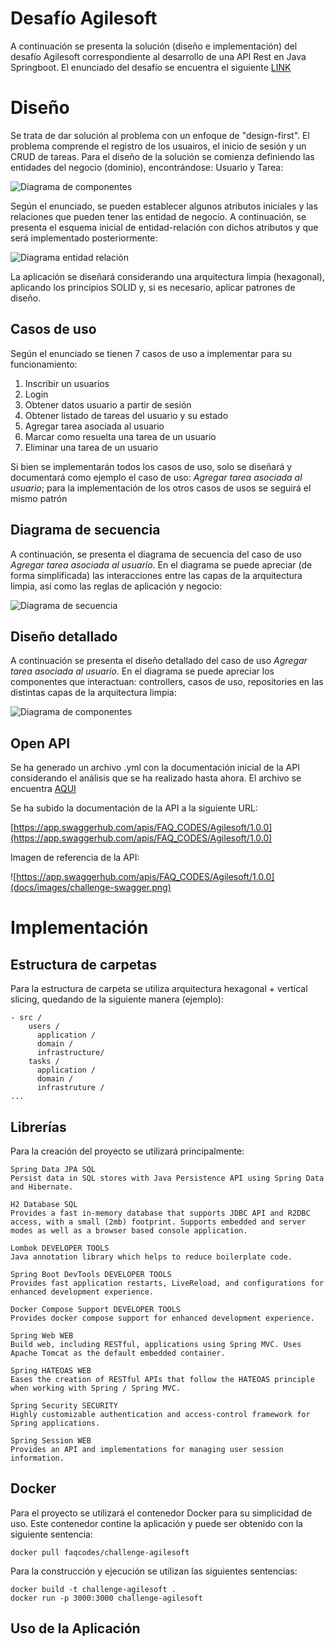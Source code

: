 # Desafío Agilesoft

A continuación se presenta la solución (diseño e implementación) del desafío Agilesoft correspondiente al desarrollo de una API Rest en Java Springboot. El enunciado del desafío se encuentra el siguiente [LINK](/docs/Prueba-desarrollo-backend.pdf)

# Diseño

Se trata de dar solución al problema con un enfoque de "design-first". El problema comprende el registro de los usuairos, el inicio de sesión y un CRUD de tareas. Para el diseño de la solución se comienza definiendo las entidades del negocio (dominio), encontrándose: Usuario y Tarea:

![Diagrama de componentes](docs/images/challenge-component.png)

Según el enunciado, se pueden establecer algunos atributos iniciales y las relaciones que pueden tener las entidad de negocio. A continuación, se presenta el esquema inicial de entidad-relación con dichos atributos y que será implementado posteriormente:

![Diagrama entidad relación](docs/images/challenge-entity-relation.png)

La aplicación se diseñará considerando una arquitectura limpia (hexagonal), aplicando los principios SOLID y, si es necesario, aplicar patrones de diseño.

## Casos de uso

Según el enunciado se tienen 7 casos de uso a implementar para su funcionamiento:

1. Inscribir un usuarios
2. Login
3. Obtener datos usuario a partir de sesión
4. Obtener listado de tareas del usuario y su estado
5. Agregar tarea asociada al usuario
6. Marcar como resuelta una tarea de un usuario
7. Eliminar una tarea de un usuario

Si bien se implementarán todos los casos de uso, solo se diseñará y documentará como ejemplo el caso de uso: *Agregar tarea asociada al usuario*; para la implementación de los otros casos de usos se seguirá el mismo patrón

## Diagrama de secuencia

A continuación, se presenta el diagrama de secuencia del caso de uso *Agregar tarea asociada al usuario*. En el diagrama se puede apreciar (de forma simplificada) las interacciones entre las capas de la arquitectura limpia, así como las reglas de aplicación y negocio:

![Diagrama de secuencia](docs/images/challenge-sequence.png)

## Diseño detallado

A continuación se presenta el diseño detallado del caso de uso *Agregar tarea asociada al usuario*. En el diagrama se puede apreciar los componentes que interactuan: controllers, casos de uso, repositories en las distintas capas de la arquitectura limpia:

![Diagrama de componentes](docs/images/challenge-detail-design.png)

## Open API

Se ha generado un archivo .yml con la documentación inicial de la API considerando el análisis que se ha realizado hasta ahora. El archivo se encuentra [AQUI](docs/swagger/challenge-swagger.yml)

Se ha subido la documentación de la API a la siguiente URL:

[https://app.swaggerhub.com/apis/FAQ_CODES/Agilesoft/1.0.0](https://app.swaggerhub.com/apis/FAQ_CODES/Agilesoft/1.0.0)

Imagen de referencia de la API:

![https://app.swaggerhub.com/apis/FAQ_CODES/Agilesoft/1.0.0](docs/images/challenge-swagger.png)


# Implementación

## Estructura de carpetas

Para la estructura de carpeta se utiliza arquitectura hexagonal + vertical slicing, quedando de la siguiente manera (ejemplo):

```
- src /
    users /
      application /
      domain /
      infrastructure/
    tasks /
      application /
      domain /
      infrastruture /
...
```

## Librerías

Para la creación del proyecto se utilizará principalmente:

```
Spring Data JPA SQL
Persist data in SQL stores with Java Persistence API using Spring Data and Hibernate.

H2 Database SQL
Provides a fast in-memory database that supports JDBC API and R2DBC access, with a small (2mb) footprint. Supports embedded and server modes as well as a browser based console application.

Lombok DEVELOPER TOOLS
Java annotation library which helps to reduce boilerplate code.

Spring Boot DevTools DEVELOPER TOOLS
Provides fast application restarts, LiveReload, and configurations for enhanced development experience.

Docker Compose Support DEVELOPER TOOLS
Provides docker compose support for enhanced development experience.

Spring Web WEB
Build web, including RESTful, applications using Spring MVC. Uses Apache Tomcat as the default embedded container.

Spring HATEOAS WEB
Eases the creation of RESTful APIs that follow the HATEOAS principle when working with Spring / Spring MVC.

Spring Security SECURITY
Highly customizable authentication and access-control framework for Spring applications.

Spring Session WEB
Provides an API and implementations for managing user session information.
```

## Docker

Para el proyecto se utilizará el contenedor Docker para su simplicidad de uso. Este contenedor contine la aplicación y puede ser obtenido con la siguiente sentencia:

```
docker pull faqcodes/challenge-agilesoft
```

Para la construcción y ejecución se utilizan las siguientes sentencias:

```
docker build -t challenge-agilesoft .
docker run -p 3000:3000 challenge-agilesoft
```

## Uso de la Aplicación
